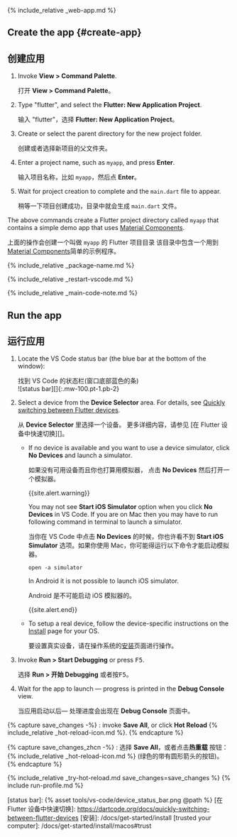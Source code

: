 <div class="tab-pane" id="vscode" role="tabpanel" aria-labelledby="vscode-tab" markdown="1">

{% include_relative _web-app.md  %}

## Create the app {#create-app}

## 创建应用

  1. Invoke **View > Command Palette**.
  
     打开 **View > Command Palette**。
    
  1. Type "flutter", and select the **Flutter: New Application Project**.

     输入 "flutter"，选择 **Flutter: New Application Project**。

  1. Create or select the parent directory for the new project folder.

     创建或者选择新项目的父文件夹。

  1. Enter a project name, such as `myapp`, and press **Enter**.

     输入项目名称，比如 `myapp`，然后点 **Enter**。

  1. Wait for project creation to complete and the `main.dart`
     file to appear.

     稍等一下项目创建成功，目录中就会生成 `main.dart` 文件。

The above commands create a Flutter project directory called `myapp` that
contains a simple demo app that uses [Material Components][].

上面的操作会创建一个叫做 `myapp` 的 Flutter 项目目录
该目录中包含一个用到 [Material Components][]简单的示例程序。

{% include_relative _package-name.md  %}

{% include_relative _restart-vscode.md %}

{% include_relative _main-code-note.md  %}

## Run the app

## 运行应用

 1. Locate the VS Code status bar (the blue bar at the bottom of the
    window):<br>
    
    找到 VS Code 的状态栏(窗口底部蓝色的条)<br> 
    ![status bar][]{:.mw-100.pt-1.pb-2}

 1. Select a device from the **Device Selector** area.
    For details, see [Quickly switching between Flutter devices][].
  
    从 **Device Selector** 里选择一个设备。
    更多详细内容，请参见 [在 Flutter 设备中快速切换][]。
    
    - If no device is available and you want to use a device simulator,
      click **No Devices** and launch a simulator.

      如果没有可用设备而且你也打算用模拟器，
      点击 **No Devices** 然后打开一个模拟器。
      
      {{site.alert.warning}}

      You may not see **Start iOS Simulator** option when you click **No Devices** in VS Code. If you are on Mac then you may have to run following command in terminal to launch a simulator.

      当你在 VS Code 中点击 **No Devices** 的时候，你也许看不到 **Start iOS Simulator** 选项。如果你使用 Mac，你可能得运行以下命令才能启动模拟器。

      ```
      open -a simulator
      ```

      In Android it is not possible to launch iOS simulator.

      Android 是不可能启动 iOS 模拟器的。

      {{site.alert.end}}

    - To setup a real device, follow the device-specific instructions on the
      [Install][] page for your OS.

      要设置真实设备，请在操作系统的[安装][Install]页面进行操作。

 1. Invoke **Run > Start Debugging** or press <kbd>F5</kbd>.
    
    选择 **Run > 开始 Debugging** 或者按<kbd>F5</kbd>。
    
 1. Wait for the app to launch &mdash; progress is printed
    in the **Debug Console** view.
    
    当应用启动以后&mdash; 处理进度会出现在 **Debug Console** 页面中。

{% capture save_changes -%}
 : invoke **Save All**, or click **Hot Reload**
 {% include_relative _hot-reload-icon.md %}.
{% endcapture %}

{% capture save_changes_zhcn -%}
  : 选择 **Save All**，或者点击**热重载** 按钮：
  {% include_relative _hot-reload-icon.md %}
  (绿色的带有圆形箭头的按钮)。
{% endcapture %}

{% include_relative _try-hot-reload.md save_changes=save_changes %}
{% include run-profile.md %}

[Install]: /docs/get-started/install
[Material Components]: {{site.material}}/guidelines
[Quickly switching between Flutter devices]: https://dartcode.org/docs/quickly-switching-between-flutter-devices
[status bar]: {% asset tools/vs-code/device_status_bar.png @path %}
[在 Flutter 设备中快速切换]: https://dartcode.org/docs/quickly-switching-between-flutter-devices
[安装]: /docs/get-started/install
[trusted your computer]: /docs/get-started/install/macos#trust
</div>
